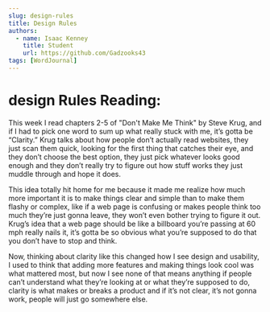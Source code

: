 ```yaml
---
slug: design-rules
title: Design Rules
authors:
  - name: Isaac Kenney
    title: Student
    url: https://github.com/Gadzooks43
tags: [WordJournal]
---
```

# design Rules Reading:

This week I read chapters 2-5 of "Don't Make Me Think" by Steve Krug, and if I had to pick one word to sum up what really stuck with me, it’s gotta be “Clarity.” Krug talks about how people don’t actually read websites, they just scan them quick, looking for the first thing that catches their eye, and they don’t choose the best option, they just pick whatever looks good enough and they don’t really try to figure out how stuff works they just muddle through and hope it does.

This idea totally hit home for me because it made me realize how much more important it is to make things clear and simple than to make them flashy or complex, like if a web page is confusing or makes people think too much they’re just gonna leave, they won’t even bother trying to figure it out. Krug’s idea that a web page should be like a billboard you’re passing at 60 mph really nails it, it’s gotta be so obvious what you’re supposed to do that you don’t have to stop and think.

Now, thinking about clarity like this changed how I see design and usability, I used to think that adding more features and making things look cool was what mattered most, but now I see none of that means anything if people can’t understand what they’re looking at or what they’re supposed to do, clarity is what makes or breaks a product and if it’s not clear, it’s not gonna work, people will just go somewhere else.